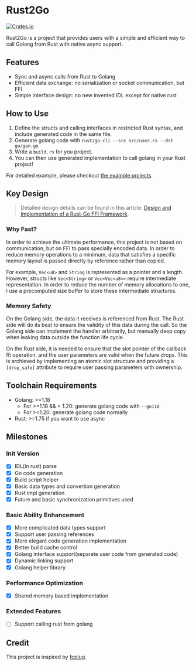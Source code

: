 # Rust2Go
[![Crates.io](https://img.shields.io/crates/v/rust2go.svg)](https://crates.io/crates/rust2go)

Rust2Go is a project that provides users with a simple and efficient way to call Golang from Rust with native async support.

## Features

- Sync and async calls from Rust to Golang
- Efficient data exchange: no serialization or  socket communication, but FFI
- Simple interface design: no new invented IDL except for native rust

## How to Use

1. Define the structs and calling interfaces in restricted Rust syntax, and include generated code in the same file.
2. Generate golang code with `rust2go-cli --src src/user.rs --dst go/gen.go`
3. Write a `build.rs` for you project.
4. You can then use generated implementation to call golang in your Rust project!

For detailed example, please checkout [the example projects](./examples).

## Key Design

> Detailed design details can be found in this article: [Design and Implementation of a Rust-Go FFI Framework](https://en.ihcblog.com/rust2go/).

### Why Fast?
In order to achieve the ultimate performance, this project is not based on communication, but on FFI to pass specially encoded data. In order to reduce memory operations to a minimum, data that satisfies a specific memory layout is passed directly by reference rather than copied.

For example, `Vec<u8>` and `String` is represented as a pointer and a length. However, structs like `Vec<String>` or `Vec<Vec<u8>>` require intermediate representation. In order to reduce the number of memory allocations to one, I use a precomputed size buffer to store these intermediate structures.

### Memory Safety
On the Golang side, the data it receives is referenced from Rust. The Rust side will do its best to ensure the validity of this data during the call. So the Golang side can implement the handler arbitrarily, but manually deep copy when leaking data outside the function life cycle.

On the Rust side, it is needed to ensure that the slot pointer of the callback ffi operation, and the user parameters are valid when the future drops. This is archieved by implementing an atomic slot structure and providing a `[drop_safe]` attribute to require user passing parameters with ownership.

## Toolchain Requirements
- Golang: >=1.18
  - For >=1.18 && < 1.20: generate golang code with `--go118`
  - For >=1.20: generate golang code normally
- Rust: >=1.75 if you want to use async

## Milestones
### Init Version
- [x] IDL(in rust) parse
- [x] Go code generation
- [x] Build script helper
- [x] Basic data types and convertion generation
- [x] Rust impl generation
- [x] Future and basic synchronization primitives used

### Basic Ability Enhancement
- [x] More complicated data types support
- [x] Support user passing references
- [x] More elegant code generation implementation
- [x] Better build cache control
- [x] Golang interface support(separate user code from generated code)
- [x] Dynamic linking support
- [x] Golang helper library

### Performance Optimization
- [x] Shared memory based implementation

### Extended Features
- [ ] Support calling rust from golang

## Credit
This project is inspired by [fcplug](https://github.com/andeya/fcplug).
